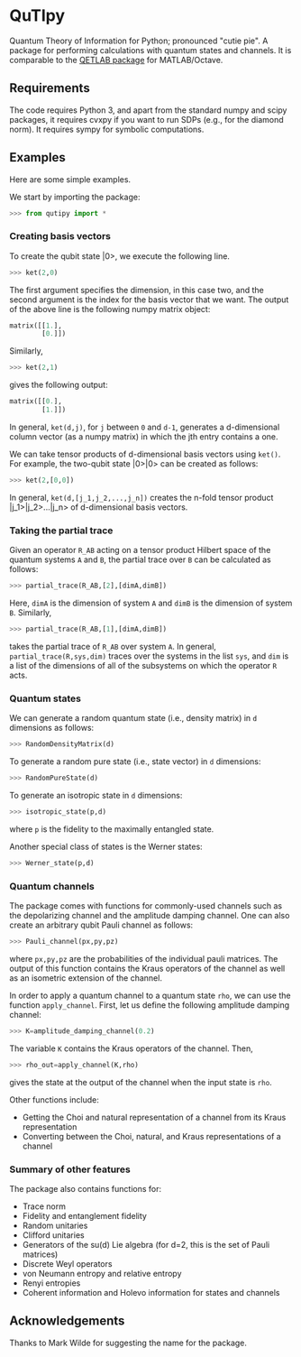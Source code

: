 # QuTIpy
Quantum Theory of Information for Python; pronounced "cutie pie". A package for performing calculations with quantum states and channels. It is comparable to the [QETLAB package](http://www.qetlab.com/Main_Page) for MATLAB/Octave.


## Requirements

The code requires Python 3, and apart from the standard numpy and scipy packages, it requires cvxpy if you want to run SDPs (e.g., for the diamond norm). It requires sympy for symbolic computations.


## Examples

Here are some simple examples.

We start by importing the package:

```python
>>> from qutipy import *
```

### Creating basis vectors

To create the qubit state |0>, we execute the following line.

```python
>>> ket(2,0)
```

The first argument specifies the dimension, in this case two, and the second argument is the index for the basis vector that we want. The output of the above line is the following numpy matrix object:

```python
matrix([[1.],
        [0.]])
```

Similarly,
```python
>>> ket(2,1)
```
gives the following output:

```python
matrix([[0.],
        [1.]])
```

In general, ```ket(d,j)```, for ```j``` between ```0``` and ```d-1```, generates a d-dimensional column vector (as a numpy matrix) in which the jth entry contains a one.

We can take tensor products of d-dimensional basis vectors using ```ket()```. For example, the two-qubit state |0>|0> can be created as follows:

```python
>>> ket(2,[0,0])
```

In general, ```ket(d,[j_1,j_2,...,j_n])``` creates the n-fold tensor product |j_1>|j_2>...|j_n> of d-dimensional basis vectors.


### Taking the partial trace

Given an operator ```R_AB``` acting on a tensor product Hilbert space of the quantum systems ```A``` and ```B```, the partial trace over ```B``` can be calculated as follows:

```python
>>> partial_trace(R_AB,[2],[dimA,dimB])
```

Here, ```dimA``` is the dimension of system ```A``` and ```dimB``` is the dimension of system ```B```. Similarly,

```python
>>> partial_trace(R_AB,[1],[dimA,dimB])
```

takes the partial trace of ```R_AB``` over system ```A```. In general, ```partial_trace(R,sys,dim)``` traces over the systems in the list ```sys```, and ```dim``` is a list of the dimensions of all of the subsystems on which the operator ```R``` acts.

### Quantum states

We can generate a random quantum state (i.e., density matrix) in ```d``` dimensions as follows:

```python
>>> RandomDensityMatrix(d)
```
To generate a random pure state (i.e., state vector) in ```d``` dimensions:

```python
>>> RandomPureState(d)
```

To generate an isotropic state in ```d``` dimensions:

```python
>>> isotropic_state(p,d)
```

where ```p``` is the fidelity to the maximally entangled state.

Another special class of states is the Werner states:

```python
>>> Werner_state(p,d)
```

### Quantum channels

The package comes with functions for commonly-used channels such as the depolarizing channel and the amplitude damping channel. One can also create an arbitrary qubit Pauli channel as follows:

```python
>>> Pauli_channel(px,py,pz)
```

where ```px,py,pz``` are the probabilities of the individual pauli matrices. The output of this function contains the Kraus operators of the channel as well as an isometric extension of the channel.

In order to apply a quantum channel to a quantum state ```rho```, we can use the function ```apply_channel```. First, let us define the following amplitude damping channel:

```python
>>> K=amplitude_damping_channel(0.2)
```

The variable ```K``` contains the Kraus operators of the channel. Then,

```python
>>> rho_out=apply_channel(K,rho)
```

gives the state at the output of the channel when the input state is ```rho```.

Other functions include:

- Getting the Choi and natural representation of a channel from its Kraus representation
- Converting between the Choi, natural, and Kraus representations of a channel


### Summary of other features

The package also contains functions for:
- Trace norm
- Fidelity and entanglement fidelity
- Random unitaries
- Clifford unitaries
- Generators of the su(d) Lie algebra (for d=2, this is the set of Pauli matrices)
- Discrete Weyl operators
- von Neumann entropy and relative entropy
- Renyi entropies
- Coherent information and Holevo information for states and channels




## Acknowledgements

Thanks to Mark Wilde for suggesting the name for the package.



